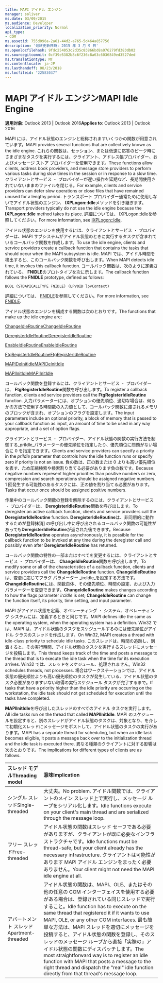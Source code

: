 ```yaml
---
title: MAPI アイドル エンジン
manager: soliver
ms.date: 03/09/2015
ms.audience: Developer
localization_priority: Normal
api_type:
- COM
ms.assetid: 755d096a-2a61-44d2-a765-5d464a857756
description: '最終更新日時: 2015 年 3 月 9 日'
ms.openlocfilehash: 9fdc254053c2d35c83866bd8a076279fd383db02
ms.sourcegitcommit: 0cf39e5382b8c6f236c8a63c6036849ed3527ded
ms.translationtype: MT
ms.contentlocale: ja-JP
ms.lasthandoff: 08/23/2018
ms.locfileid: "22583037"
---
```

# <a name="mapi-idle-engine"></a><span data-ttu-id="29b16-103">MAPI アイドル エンジン</span><span class="sxs-lookup"><span data-stu-id="29b16-103">MAPI Idle Engine</span></span>

  
  
<span data-ttu-id="29b16-104">**適用対象**: Outlook 2013 | Outlook 2016</span><span class="sxs-lookup"><span data-stu-id="29b16-104">**Applies to**: Outlook 2013 | Outlook 2016</span></span> 
  
<span data-ttu-id="29b16-105">MAPI には、アイドル状態のエンジンと総称されますいくつかの関数が用意されています。</span><span class="sxs-lookup"><span data-stu-id="29b16-105">MAPI provides several functions that are collectively known as the idle engine.</span></span> <span data-ttu-id="29b16-106">これらの関数は、セッション、または低速に応答のピーク時にさまざまなタスクを実行するには、クライアント、アドレス帳プロバイダー、およびメッセージ ストア プロバイダーを使用できます。</span><span class="sxs-lookup"><span data-stu-id="29b16-106">These functions allow clients, address book providers, and message store providers to perform various tasks during slow times in the session or in response to a slow time.</span></span> <span data-ttu-id="29b16-107">クライアントとサービス ・ プロバイダーが遅い操作を延期など、長期間使用されていないままのファイルを閉じる。</span><span class="sxs-lookup"><span data-stu-id="29b16-107">For example, clients and service providers can defer slow operations or close files that have remained unused for a lengthy period.</span></span> <span data-ttu-id="29b16-108">トランスポート プロバイダー通常ために使用しないでアイドル状態のエンジン、 **IXPLogon::Idle**メソッドを引き継ぎます。</span><span class="sxs-lookup"><span data-stu-id="29b16-108">Transport providers typically do not use the idle engine because the **IXPLogon::Idle** method takes its place.</span></span> <span data-ttu-id="29b16-109">詳細については、 [IXPLogon::Idle](ixplogon-idle.md)を参照してください。</span><span class="sxs-lookup"><span data-stu-id="29b16-109">For more information, see [IXPLogon::Idle](ixplogon-idle.md).</span></span>
  
<span data-ttu-id="29b16-110">アイドル状態のエンジンを使用するには、クライアントとサービス ・ プロバイダーは、MAPI サブシステムがアイドル状態のときに実行するタスクが含まれているコールバック関数を作成します。</span><span class="sxs-lookup"><span data-stu-id="29b16-110">To use the idle engine, clients and service providers create a callback function that contains the tasks that should occur when the MAPI subsystem is idle.</span></span> <span data-ttu-id="29b16-111">MAPI では、アイドル時間を検出すると、このコールバック関数を呼び出します。</span><span class="sxs-lookup"><span data-stu-id="29b16-111">When MAPI detects idle time, it invokes this callback function.</span></span> <span data-ttu-id="29b16-112">コールバック関数は、次のように定義されている、 **FNIDLE**のプロトタイプを次に示します。</span><span class="sxs-lookup"><span data-stu-id="29b16-112">The callback function follows the **FNIDLE** prototype, defined as follows:</span></span> 
  
 `BOOL (STDAPICALLTYPE FNIDLE) (LPVOID lpvContext)`
  
<span data-ttu-id="29b16-113">詳細については、 [FNIDLE](fnidle.md)を参照してください。</span><span class="sxs-lookup"><span data-stu-id="29b16-113">For more information, see [FNIDLE](fnidle.md).</span></span>
  
<span data-ttu-id="29b16-114">アイドル状態のエンジンを構成する関数は次のとおりです。</span><span class="sxs-lookup"><span data-stu-id="29b16-114">The functions that make up the idle engine are:</span></span>
  
[<span data-ttu-id="29b16-115">ChangeIdleRoutine</span><span class="sxs-lookup"><span data-stu-id="29b16-115">ChangeIdleRoutine</span></span>](changeidleroutine.md)
  
[<span data-ttu-id="29b16-116">DeregisterIdleRoutine</span><span class="sxs-lookup"><span data-stu-id="29b16-116">DeregisterIdleRoutine</span></span>](deregisteridleroutine.md)
  
[<span data-ttu-id="29b16-117">EnableIdleRoutine</span><span class="sxs-lookup"><span data-stu-id="29b16-117">EnableIdleRoutine</span></span>](enableidleroutine.md)
  
[<span data-ttu-id="29b16-118">FtgRegisterIdleRoutine</span><span class="sxs-lookup"><span data-stu-id="29b16-118">FtgRegisterIdleRoutine</span></span>](ftgregisteridleroutine.md)
  
[<span data-ttu-id="29b16-119">MAPIDeInitIdle</span><span class="sxs-lookup"><span data-stu-id="29b16-119">MAPIDeInitIdle</span></span>](mapideinitidle.md)
  
[<span data-ttu-id="29b16-120">MAPIInitIdle</span><span class="sxs-lookup"><span data-stu-id="29b16-120">MAPIInitIdle</span></span>](mapiinitidle.md)
  
<span data-ttu-id="29b16-121">コールバック関数を登録するには、クライアントとサービス ・ プロバイダーは、 **FtgRegisterIdleRoutine**関数を呼び出します。</span><span class="sxs-lookup"><span data-stu-id="29b16-121">To register a callback function, clients and service providers call the **FtgRegisterIdleRoutine** function.</span></span> <span data-ttu-id="29b16-122">入力パラメーターには、オプションの優先順位、適切な場合は、何らかの方法で使用する時間数の入力値として、コールバック関数に渡されるメモリのブロックが含まれ、オプションのフラグを設定します。</span><span class="sxs-lookup"><span data-stu-id="29b16-122">The input parameters include an optional priority, a block of memory that is passed to your callback function as input, an amount of time to be used in any way appropriate, and a set of option flags.</span></span> 
  
<span data-ttu-id="29b16-123">クライアントとサービス ・ プロバイダー、アイドル状態の関数の実行方法を制御する_priIdle_パラメーターの優先順位を指定したり、優先順位に問題がない場合に 0 を指定できます。</span><span class="sxs-lookup"><span data-stu-id="29b16-123">Clients and service providers can specify a priority in the  _priIdle_ parameter that controls how the idle function runs or specify zero if priority is not an issue.</span></span> <span data-ttu-id="29b16-124">負の数は、正の数または 0 よりも高い優先順位を表す、ため圧縮検索や検索割り当てる必要があります負の数です。</span><span class="sxs-lookup"><span data-stu-id="29b16-124">Because negative numbers represent higher priorities than positive numbers or zero, compression and search operations should be assigned negative numbers.</span></span> <span data-ttu-id="29b16-125">1 回発生する可能性のあるタスクには、正の値を割り当てる必要があります。</span><span class="sxs-lookup"><span data-stu-id="29b16-125">Tasks that occur once should be assigned positive numbers.</span></span> 
  
<span data-ttu-id="29b16-126">作業中のコールバック関数の登録を解除するのには、クライアントとサービス ・ プロバイダーは、 **DeregisterIdleRoutine**関数を呼び出します。</span><span class="sxs-lookup"><span data-stu-id="29b16-126">To deregister an active callback function, clients and service providers call the **DeregisterIdleRoutine** function.</span></span> <span data-ttu-id="29b16-127">**DeregisterIdleRoutine**は、非同期的に動作するためが登録抹消] の呼び出し中に呼び出されるコールバック関数の可能性があっても**DeregisterIdleRoutine**が返された後できます。</span><span class="sxs-lookup"><span data-stu-id="29b16-127">Because **DeregisterIdleRoutine** operates asynchronously, it is possible for the callback function to be invoked at any time during the deregister call and possibly even after **DeregisterIdleRoutine** has returned.</span></span> 
  
<span data-ttu-id="29b16-128">コールバック関数の特性の一部またはすべてを変更するには、クライアントとサービス ・ プロバイダーは、 **ChangeIdleRoutine**関数を呼び出します。</span><span class="sxs-lookup"><span data-stu-id="29b16-128">To modify some or all of the characteristics of a callback function, clients and service providers call the **ChangeIdleRoutine** function.</span></span> <span data-ttu-id="29b16-129">**ChangeIdleRoutine**は、変更に応じてフラグ パラメーター _ircIdle_を設定する方法です。**ChangeIdleRoutine**には、関数自体、その優先順位、時間の設定、および入力パラメーターを変更できます。</span><span class="sxs-lookup"><span data-stu-id="29b16-129">**ChangeIdleRoutine** makes changes according to how the flags parameter  _ircIdle_ is set; **ChangeIdleRoutine** can change the function itself, its priority, time setting, and input parameter.</span></span> 
  
<span data-ttu-id="29b16-130">MAPI がアイドル状態を定義、オペレーティング ・ システム、オペレーティング システムには、定義するときと同じです。</span><span class="sxs-lookup"><span data-stu-id="29b16-130">MAPI defines idle the same as the operating system, when the operating system has a definition.</span></span> <span data-ttu-id="29b16-131">Win32 では、MAPI は、アイドル状態のタスクをスケジュールするのには優先順位がアイドル クラスのスレッドを作成します。</span><span class="sxs-lookup"><span data-stu-id="29b16-131">On Win32, MAPI creates a thread with idle-class priority to schedule idle tasks.</span></span> <span data-ttu-id="29b16-132">このスレッドは、時間の追跡し、到着すると、その実行時間、アイドル状態のタスクを実行するスレッドにメッセージを投稿します。</span><span class="sxs-lookup"><span data-stu-id="29b16-132">This thread keeps track of the time and posts a message to the thread that is to execute the idle task when the time for its execution arrives.</span></span> <span data-ttu-id="29b16-133">Win32 では、スレッドをスケジュール、処理されません。</span><span class="sxs-lookup"><span data-stu-id="29b16-133">Win32 schedules threads, not processes.</span></span> <span data-ttu-id="29b16-134">場合はワークステーションでは、アイドル状態の優先順位よりも高い優先順位のタスクが発生している、アイドル状態のタスク必要がありますいない取得の実行スケジュール タスクが完了するまで。</span><span class="sxs-lookup"><span data-stu-id="29b16-134">If tasks that have a priority higher than the idle priority are occurring on the workstation, the idle task should not get scheduled for execution until the tasks have completed.</span></span> 
  
<span data-ttu-id="29b16-135">**MAPIInitIdle**を呼び出したスレッドのすべてのアイドル タスクを実行します。</span><span class="sxs-lookup"><span data-stu-id="29b16-135">All idle tasks run on the thread that called **MAPIInitIdle**.</span></span> <span data-ttu-id="29b16-136">MAPI のスケジュールを設定すると、別のスレッドがアイドル状態のタスクは、対象となり、を介して初期化スレッドにメッセージをポストして、アイドル状態のタスクの実行があります。</span><span class="sxs-lookup"><span data-stu-id="29b16-136">MAPI has a separate thread for scheduling, but when an idle task becomes eligible, it posts a message back over to the initialization thread and the idle task is executed there.</span></span> <span data-ttu-id="29b16-137">異なる種類のクライアントに対する影響は次のとおりです。</span><span class="sxs-lookup"><span data-stu-id="29b16-137">The implications for different types of clients are as follows.</span></span>
  
|<span data-ttu-id="29b16-138">**スレッド モデル**</span><span class="sxs-lookup"><span data-stu-id="29b16-138">**Threading model**</span></span>|<span data-ttu-id="29b16-139">**意味**</span><span class="sxs-lookup"><span data-stu-id="29b16-139">**Implication**</span></span>|
|:-----|:-----|
|<span data-ttu-id="29b16-140">シングル スレッド</span><span class="sxs-lookup"><span data-stu-id="29b16-140">Single-threaded</span></span>  <br/> |<span data-ttu-id="29b16-141">大丈夫。</span><span class="sxs-lookup"><span data-stu-id="29b16-141">No problem.</span></span> <span data-ttu-id="29b16-142">アイドル関数では、クライアントのメイン スレッド上で実行し、メッセージ ループをシリアル化します。</span><span class="sxs-lookup"><span data-stu-id="29b16-142">Idle functions execute on your client's main thread and are serialized through the message loop.</span></span>  <br/> |
|<span data-ttu-id="29b16-143">フリー スレッド</span><span class="sxs-lookup"><span data-stu-id="29b16-143">Free-threaded</span></span>  <br/> |<span data-ttu-id="29b16-144">アイドル状態の関数はスレッド セーフである必要がありますが、クライアントが既に必要なインフラストラクチャです。</span><span class="sxs-lookup"><span data-stu-id="29b16-144">Idle functions must be thread-safe, but your client already has the necessary infrastructure.</span></span> <span data-ttu-id="29b16-145">クライアントは可能性があります MAPI アイドル エンジンをまったく必要ありません。</span><span class="sxs-lookup"><span data-stu-id="29b16-145">Your client might not need the MAPI idle engine at all.</span></span>  <br/> |
|<span data-ttu-id="29b16-146">アパートメント スレッド</span><span class="sxs-lookup"><span data-stu-id="29b16-146">Apartment-threaded</span></span>  <br/> |<span data-ttu-id="29b16-147">アイドル状態の関数は、MAPI、OLE、またはその他の任意の COM インターフェイスを使用する必要がある場合は、登録されている同じスレッドで実行すること。</span><span class="sxs-lookup"><span data-stu-id="29b16-147">Idle function has to execute on the same thread that registered it if it wants to use MAPI, OLE, or any other COM interfaces.</span></span> <span data-ttu-id="29b16-148">最も簡単な方法は、MAPI スレッドを適切にメッセージを投稿すると、アイドル状態の関数を登録し、そのスレッドのメッセージ ループから直接「実際の」アイドル状態の関数にディスパッチします。</span><span class="sxs-lookup"><span data-stu-id="29b16-148">The most straightforward way is to register an idle function with MAPI that posts a message to the right thread and dispatch the "real" idle function directly from that thread's message loop.</span></span>  <br/> |
   

